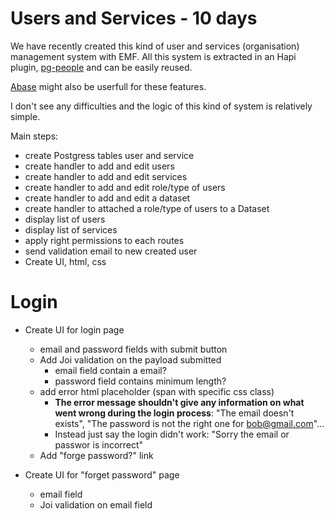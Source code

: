 # Users and Services - 10 days

We have recently created this kind of user and services (organisation) management system with EMF. All this system is extracted in an Hapi plugin, [pg-people](https://www.npmjs.com/package/pg-people) and can be easily reused.

[Abase](https://github.com/dwyl/abase) might also be userfull for these features.

I don't see any difficulties and the logic of this kind of system is relatively simple.

Main steps:

- create Postgress tables user and service
- create handler to add and edit users
- create handler to add and edit services
- create handler to add and edit role/type of users
- create handler to add and edit a dataset
- create handler to attached a role/type of users to a Dataset
- display list of users
- display list of services
- apply right permissions to each routes
- send validation email to new created user
- Create UI, html, css

# Login

- Create UI for login page
  - email and password fields with submit button
  - Add Joi validation on the payload submitted
    - email field contain a email?
    - password field contains minimum length?
  - add error html placeholder (span with specific css class)
    - **The error message shouldn't give any information on what went wrong during the login process**: "The email doesn't exists", "The password is not the right one for bob@gmail.com"...
    - Instead just say the login didn't work: "Sorry the email or passwor is incorrect"
  - Add "forge password?" link


- Create UI for "forget password" page
  - email field
  - Joi validation on email field
